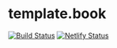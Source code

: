 # template.book

[![Build Status](https://travis-ci.org/tidylab/template.book.svg?branch=master)](https://travis-ci.org/tidylab/template.book)
[![Netlify Status](https://api.netlify.com/api/v1/badges/44909e29-65a0-4e8f-ad61-2f13340215c0/deploy-status)](https://app.netlify.com/sites/template.book/deploys)
